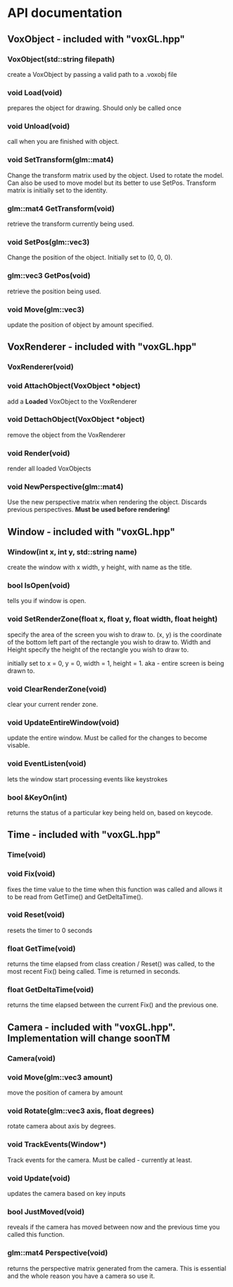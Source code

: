 # API documentation

## VoxObject - included with "voxGL.hpp"

### VoxObject(std::string filepath)

create a VoxObject by passing a valid path to a .voxobj file

### void	Load(void)

prepares the object for drawing. Should only be called once

### void	Unload(void)

call when you are finished with object.

### void	SetTransform(glm::mat4)

Change the transform matrix used by the object. Used to rotate the model.
Can also be used to move model but its better to use SetPos. Transform matrix is initially
set to the identity.

### glm::mat4	GetTransform(void)

retrieve the transform currently being used.

### void	SetPos(glm::vec3)

Change the position of the object. Initially set to (0, 0, 0).

### glm::vec3	GetPos(void)

retrieve the position being used.

### void	Move(glm::vec3)

update the position of object by amount specified.

## VoxRenderer - included with "voxGL.hpp"

### VoxRenderer(void)

### void	AttachObject(VoxObject *object)

add a **Loaded** VoxObject to the VoxRenderer

### void	DettachObject(VoxObject *object)

remove the object from the VoxRenderer

### void	Render(void)

render all loaded VoxObjects

### void	NewPerspective(glm::mat4)

Use the new perspective matrix when rendering the object. Discards previous perspectives.
**Must be used before rendering!**

## Window - included with "voxGL.hpp"

### Window(int x, int y, std::string name)

create the window with x width, y height, with name as the title.

### bool	IsOpen(void)

tells you if window is open.

### void	SetRenderZone(float x, float y, float width, float height)

specify the area of the screen you wish to draw to. (x, y) is the coordinate of the bottom left part
of the rectangle you wish to draw to. Width and Height specify the height of the rectangle you wish
to draw to.

initially set to x = 0, y = 0, width = 1, height = 1. aka - entire screen is being drawn to.

### void	ClearRenderZone(void)

clear your current render zone.

### void	UpdateEntireWindow(void)

update the entire window. Must be called for the changes to become visable.

### void	EventListen(void)

lets the window start processing events like keystrokes

### bool	&KeyOn(int)

returns the status of a particular key being held on, based on keycode.

## Time - included with "voxGL.hpp"

### Time(void)

### void	Fix(void)

fixes the time value to the time when this function was called and allows it to be read from GetTime()
and GetDeltaTime().

### void	Reset(void)

resets the timer to 0 seconds

### float	GetTime(void)

returns the time elapsed from class creation / Reset() was called, to the most recent Fix() being called.
Time is returned in seconds.

### float	GetDeltaTime(void)

returns the time elapsed between the current Fix() and the previous one.

## Camera - included with "voxGL.hpp". Implementation will change soonTM

### Camera(void)

### void	Move(glm::vec3 amount)

move the position of camera by amount

### void	Rotate(glm::vec3 axis, float degrees)

rotate camera about axis by degrees.

### void	TrackEvents(Window*)

Track events for the camera. Must be called - currently at least.

### void	Update(void)

updates the camera based on key inputs

### bool	JustMoved(void)

reveals if the camera has moved between now and the previous time you called this function.

### glm::mat4	Perspective(void)

returns the perspective matrix generated from the camera. This is essential and the whole reason you
have a camera so use it.



